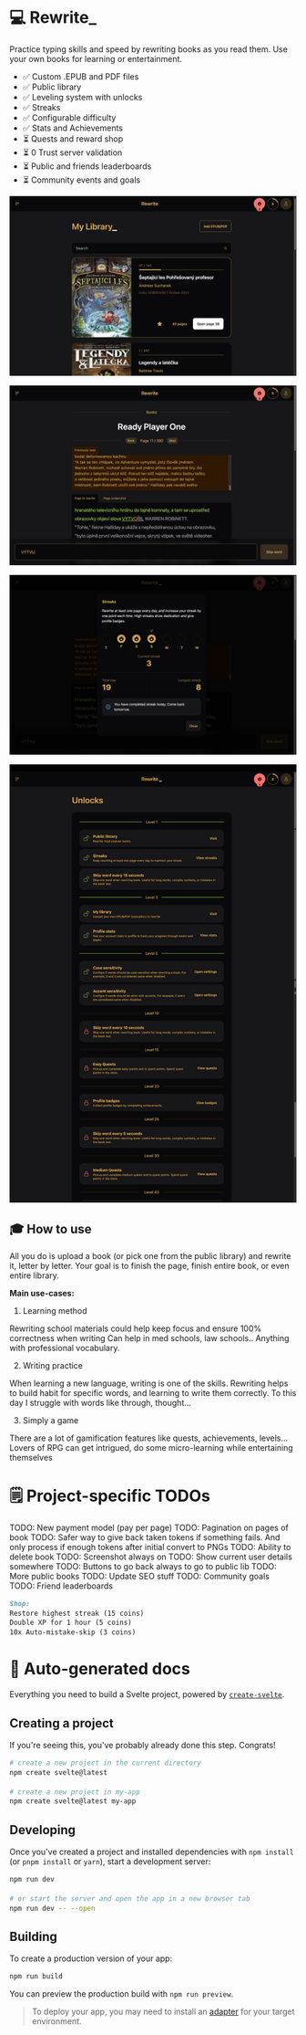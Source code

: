 # 💻 Rewrite\_

Practice typing skills and speed by rewriting books as you read them. Use your own books for learning or entertainment.

- ✅ Custom .EPUB and PDF files
- ✅ Public library
- ✅ Leveling system with unlocks
- ✅ Streaks
- ✅ Configurable difficulty
- ✅ Stats and Achievements
- ⏳ Quests and reward shop
- ⏳ 0 Trust server validation
- ⏳ Public and friends leaderboards
- ⏳ Community events and goals

![Screenshots](docs/ss1.png)

![Screenshots](docs/ss2.png)

![Screenshots](docs/ss3.png)

![Screenshots](docs/ss4.png)

## 🎓 How to use

All you do is upload a book (or pick one from the public library) and rewrite it, letter by letter. Your goal is to finish the page, finish entire book, or even entire library.

**Main use-cases:**

1. Learning method

Rewriting school materials could help keep focus and ensure 100% correctness when writing Can help in med schools, law schools.. Anything with professional vocabulary.

2. Writing practice

When learning a new language, writing is one of the skills. Rewriting helps to build habit for specific words, and learning to write them correctly. To this day I struggle with words like through, thought...

3. Simply a game

There are a lot of gamification features like quests, achievements, levels... Lovers of RPG can get intrigued, do some micro-learning while entertaining themselves

# 🗒️ Project-specific TODOs

TODO: New payment model (pay per page)
TODO: Pagination on pages of book
TODO: Safer way to give back taken tokens if something fails. And only process if enough tokens after initial convert to PNGs
TODO: Ability to delete book
TODO: Screenshot always on
TODO: Show current user details somewhere
TODO: Buttons to go back always to go to public lib
TODO: More public books
TODO: Update SEO stuff
TODO: Community goals
TODO: Friend leaderboards

```markdown
Shop:
Restore highest streak (15 coins)
Double XP for 1 hour (5 coins)
10x Auto-mistake-skip (3 coins)
```

# 🤖 Auto-generated docs

Everything you need to build a Svelte project, powered by [`create-svelte`](https://github.com/sveltejs/kit/tree/main/packages/create-svelte).

## Creating a project

If you're seeing this, you've probably already done this step. Congrats!

```bash
# create a new project in the current directory
npm create svelte@latest

# create a new project in my-app
npm create svelte@latest my-app
```

## Developing

Once you've created a project and installed dependencies with `npm install` (or `pnpm install` or `yarn`), start a development server:

```bash
npm run dev

# or start the server and open the app in a new browser tab
npm run dev -- --open
```

## Building

To create a production version of your app:

```bash
npm run build
```

You can preview the production build with `npm run preview`.

> To deploy your app, you may need to install an [adapter](https://kit.svelte.dev/docs/adapters) for your target environment.
